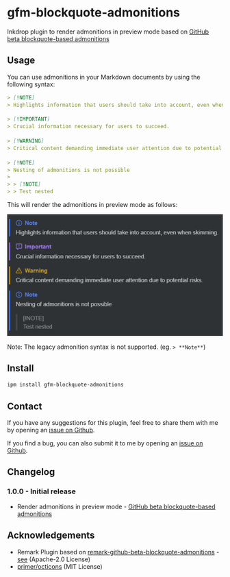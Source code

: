 # gfm-blockquote-admonitions

Inkdrop plugin to render admonitions in preview mode based on [GitHub beta blockquote-based admonitions](https://github.com/orgs/community/discussions/16925)

## Usage

You can use admonitions in your Markdown documents by using the following syntax:

```markdown
> [!NOTE]
> Highlights information that users should take into account, even when skimming.

> [!IMPORTANT]
> Crucial information necessary for users to succeed.

> [!WARNING]
> Critical content demanding immediate user attention due to potential risks.

> [!NOTE]
> Nesting of admonitions is not possible
> 
> > [!NOTE]  
> > Test nested
```

This will render the admonitions in preview mode as follows:

![rendered admonitions](./img/preview-mode.png)

Note:
The legacy admonition syntax is not supported. (eg. `> **Note**`)

## Install

```bash
ipm install gfm-blockquote-admonitions
```

## Contact

If you have any suggestions for this plugin, feel free to share them with me by opening an [issue on Github](https://github.com/Keisir/inkdrop-gfm-blockquote-admonitions/issues).

If you find a bug, you can also submit it to me by opening an [issue on Github](https://github.com/Keisir/inkdrop-gfm-blockquote-admonitions/issues).

## Changelog

### 1.0.0 - Initial release
- Render admonitions in preview mode - [GitHub beta blockquote-based admonitions](https://github.com/orgs/community/discussions/16925)


## Acknowledgements

- Remark Plugin based on [remark-github-beta-blockquote-admonitions](https://github.com/myl7/remark-github-beta-blockquote-admonitions/) - [see](./src/remark-gfm-blockquote-admonitions/README.md) (Apache-2.0 License)
- [primer/octicons](https://github.com/primer/octicons) (MIT License)

